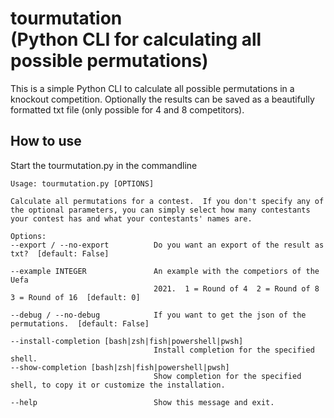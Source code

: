# tourmutation <br>(Python CLI for calculating all possible permutations)

This is a simple Python CLI to calculate all possible permutations in a knockout competition. 
Optionally the results can be saved as a beautifully formatted txt file (only possible for 4 and 8 competitors).

## How to use
Start the tourmutation.py in the commandline

    Usage: tourmutation.py [OPTIONS]

    Calculate all permutations for a contest.  If you don't specify any of the optional parameters, you can simply select how many contestants your contest has and what your contestants' names are.

    Options:
    --export / --no-export          Do you want an export of the result as txt?  [default: False]

    --example INTEGER               An example with the competiors of the Uefa
                                    2021.  1 = Round of 4  2 = Round of 8  3 = Round of 16  [default: 0]

    --debug / --no-debug            If you want to get the json of the permutations.  [default: False]

    --install-completion [bash|zsh|fish|powershell|pwsh]
                                    Install completion for the specified shell.
    --show-completion [bash|zsh|fish|powershell|pwsh]
                                    Show completion for the specified shell, to copy it or customize the installation.

    --help                          Show this message and exit.

